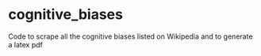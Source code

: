 # cognitive_biases
Code to scrape all the cognitive biases listed on Wikipedia and to generate a latex pdf 
